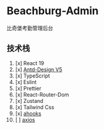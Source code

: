 # Beachburg-Admin

比奇堡考勤管理后台

## 技术栈

1. [x] React 19
2. [x] [Antd-Design V5](https://ant-design.antgroup.com/index-cn)
3. [x] TypeScript
4. [x] Eslint
5. [x] Prettier
6. [x] React-Router-Dom
7. [x] Zustand
8. [x] Tailwind Css
9. [x] [ahooks](https://alibaba.github.io/zh-CN)
10. [ ] [axios](https://axios-http.com/zh-cn/docs/intro)
